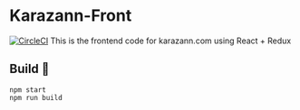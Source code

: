 Karazann-Front
===============
[![CircleCI](https://circleci.com/gh/szkabaroli/karazann-front/tree/develop.svg?style=svg)](https://circleci.com/gh/szkabaroli/karazann-front/tree/develop)
This is the frontend code for karazann.com using React + Redux

Build 🔧
-------------
```
npm start
npm run build
```